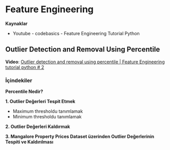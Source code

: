 
# Feature Engineering
**Kaynaklar**
* Youtube - codebasics - Feature Engineering Tutorial Python 

## Outlier Detection and Removal Using Percentile

**Video**: [Outlier detection and removal using percentile | Feature Engineering tutorial python # 2](https://www.youtube.com/watch?v=7sJaRHF03K8)

### İçindekiler

**Percentile Nedir?**

**1. Outlier Değerleri Tespit Etmek**
* Maximum thresholdu tanımlamak
* Minimum thresholdu tanımlamak

**2. Outlier Değerleri Kaldırmak**

**3. Mangalore Property Prices Dataset üzerinden Outlier Değerlerinin Tespiti ve Kaldırılması**
